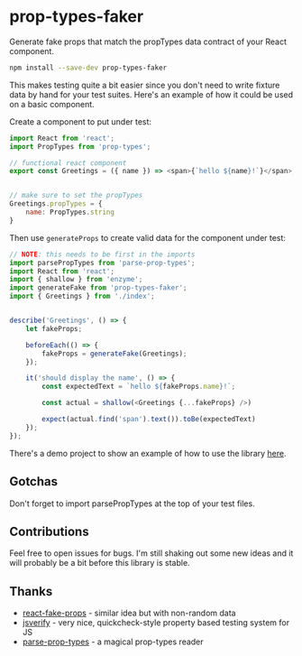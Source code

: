 # prop-types-faker
Generate fake props that match the propTypes data contract of your React component.

```bash
npm install --save-dev prop-types-faker
```

This makes testing quite a bit easier since you don't need to write fixture data
by hand for your test suites. Here's an example of how it could be used on a
basic component.

Create a component to put under test:

```javascript
import React from 'react';
import PropTypes from 'prop-types';

// functional react component
export const Greetings = ({ name }) => <span>{`hello ${name}!`}</span>;


// make sure to set the propTypes
Greetings.propTypes = {
    name: PropTypes.string
}
```

Then use `generateProps` to create valid data for the component under test:

```javascript
// NOTE: this needs to be first in the imports
import parsePropTypes from 'parse-prop-types';
import React from 'react';
import { shallow } from 'enzyme';
import generateFake from 'prop-types-faker';
import { Greetings } from './index';


describe('Greetings', () => {
    let fakeProps;

    beforeEach(() => {
        fakeProps = generateFake(Greetings);
    });

    it('should display the name', () => {
        const expectedText = `hello ${fakeProps.name}!`;

        const actual = shallow(<Greetings {...fakeProps} />)

        expect(actual.find('span').text()).toBe(expectedText)
    });
});
```

There's a demo project to show an example of how to use the library [here](https://github.com/greenyouse/prop-types-faker-testing).

## Gotchas

Don't forget to import parsePropTypes at the top of your test files.

## Contributions
Feel free to open issues for bugs. I'm still shaking out some new ideas and it
will probably be a bit before this library is stable.

## Thanks
* [react-fake-props](https://github.com/typicode/react-fake-props) - similar idea but with non-random data
* [jsverify](https://github.com/typicode/react-fake-props) - very nice, quickcheck-style property based testing system for JS
* [parse-prop-types](https://github.com/diegohaz/parse-prop-types.git) - a magical prop-types reader
